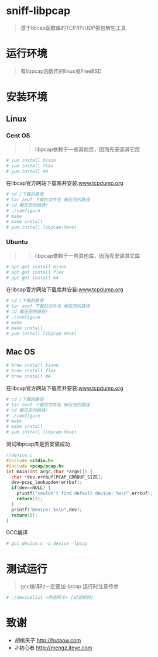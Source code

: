# sniff-libpcap
> 基于libcap函数库的TCP/IP/UDP抓包解包工具
# 运行环境
> 有libpcap函数库的linux或FreeBSD
# 安装环境
## Linux
### Cent OS
>> libpcap依赖于一些其他库，因而先安装其它库
``` bash
# yum install bison
# yum install flex
# yum install m4
```
在libcap官方网站下载库并安装:www.tcpdump.org
``` bash
# cd /下载的路径
# tar zxvf 下载的文件名 解压完的路径
# cd 解压完的路径/
# ./configure 
# make
# make install
# yum install libpcap-devel
```
### Ubuntu
>> libpcap依赖于一些其他库，因而先安装其它库
``` bash
# apt-get install bison
# apt-get install flex
# apt-get install m4
```
在libcap官方网站下载库并安装:www.tcpdump.org
``` bash
# cd /下载的路径
# tar zxvf 下载的文件名 解压完的路径
# cd 解压完的路径/
# ./configure 
# make
# make install
# yum install libpcap-devel
```
## Mac OS
``` bash
# brew install bison
# brew install flex
# brew install m4
```
在libcap官方网站下载库并安装:www.tcpdump.org
``` bash
# cd /下载的路径
# tar zxvf 下载的文件名 解压完的路径
# cd 解压完的路径/
# ./configure 
# make
# make install
# yum install libpcap-devel
```
测试libpcap库是否安装成功
``` C
//device.c
#include <stdio.h>
#include <pcap/pcap.h>
int main(int argc,char *argv[]) {
  char *dev,errbuf[PCAP_ERRBUF_SIZE];
  dev=pcap_lookupdev(errbuf);
  if(dev==NULL) {
    printf("couldn't find default device: %s\n",errbuf);
    return(2);
  }
  printf("Device: %s\n",dev);
  return(0);
} 
```
GCC编译
``` bash
# gcc device.c -o device -lpcap
```
# 测试运行
> gcc编译时一定要加-lpcap
> 运行时注意传参
``` bash
# ./devicelist <所选网卡> [过滤规则]
```
# 致谢
- 胡桃夹子 http://hutaow.com
- J·初心者 http://mengz.iteye.com
